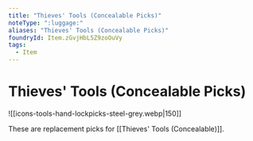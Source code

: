 ```yaml
---
title: "Thieves' Tools (Concealable Picks)"
noteType: ":luggage:"
aliases: "Thieves' Tools (Concealable Picks)"
foundryId: Item.zGvjHbL5Z9zoOuVy
tags:
  - Item
---
```


# Thieves' Tools (Concealable Picks)
![[icons-tools-hand-lockpicks-steel-grey.webp|150]]

These are replacement picks for [[Thieves' Tools (Concealable)]].
